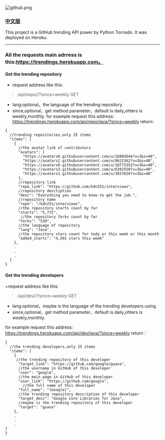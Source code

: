 ![github.png](http://upload-images.jianshu.io/upload_images/2040047-113772827550d86c.png?imageMogr2/auto-orient/strip%7CimageView2/2/w/1240)

### [中文版](http://www.jianshu.com/p/489ca49e9a99)

This project is a GitHub trending API power by Python Tornado.
It was deployed on Heroku.
***

### All the requests main adrress is this:https://trendings.herokuapp.com。
#### Get the trending repository
+ request address like this:
> /api/repo/<lang>/?since=weekly    GET
+ lang:optional，the language of the trending repository.
+ since,optional，get method parameter，default is daily,ohters is weekly,monthly.
for example request this address:
https://trendings.herokuapp.com/api/repo/java/?since=weekly
 return:
```
{
  //trending repositories,only 25 items
  "items": [
    {
      //the avatar link of contributors
      "avatars": [
        "https://avatars0.githubusercontent.com/u/16903644?v=3&s=40",
        "https://avatars2.githubusercontent.com/u/8622362?v=3&s=40",
        "https://avatars0.githubusercontent.com/u/10773353?v=3&s=40",
        "https://avatars3.githubusercontent.com/u/6392550?v=3&s=40",
        "https://avatars1.githubusercontent.com/u/3837836?v=3&s=40"
      ],
      //repository link
      "repo_link": "https://github.com/kdn251/interviews",
      //repository desctiption
      "desc": "Everything you need to know to get the job.",
      //repository name
      "repo": "/kdn251/interviews",
      //the repository starts count by far
      "starts": "5,772",
       //the repository forks count by far
      "forks": "539",
      //the language of repository
      "lang": "Java",
      //the repository stars count for tody or this week or this month
      "added_starts": "4,591 stars this week"
    },
    .
    .
    .
  ]
}
```

#### Get the trending developers
+request address like this:
> /api/dev/<lang>/?since=weekly GET

+ lang:optional，maybe is the language of the trending developers using.
+ since,optional，get method parameter，default is daily,ohters is weekly,monthly.

for example request this address:
https://trendings.herokuapp.com/api/dev/java/?since=weekly
 return：
```
{
  //the trending developers,only 25 items
  "items": [
    {
     //the trending repository of this developer
      "target_link": "https://github.com/google/guava",
      //the username in GitHub of this developer
      "user": "google",
      //the main page in GitHub of this developer
      "user_link": "https://github.com/google",
        //the full name of this developer
      "full_name": "(Google)",
      //the trending repository description of this developer
      "target_desc": "Google Core Libraries for Java",
      //maybe is the trending repository of this developer
      "target": "guava"
    },
    .
    .
    .
]
}
```
